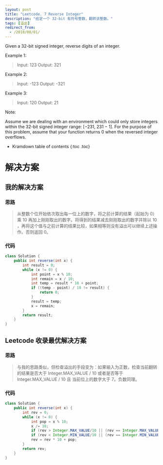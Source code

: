 ```yaml
---
layout: post
title: "Leetcode. 7 Reverse Integer"
description: "给定一个 32-bit 有符号整数，翻转该整数。"
tags: [溢出]
redirect_from:
  - /2018/08/01/
---
```


Given a 32-bit signed integer, reverse digits of an integer.

Example 1:

> Input: 123
> Output: 321

Example 2:

> Input: -123
> Output: -321

Example 3:

> Input: 120
> Output: 21

Note:

Assume we are dealing with an environment which could only store integers within the 32-bit signed integer range: [−231,  231 − 1]. For the purpose of this problem, assume that your function returns 0 when the reversed integer overflows.

* Kramdown table of contents
{:toc .toc}

# 解决方案

## 我的解决方案

### 思路

> 从整数个位开始依次取出每一位上的数字，将之前计算的结果（起始为 0）乘 10 再加上刚刚取出的数字。将得到的结果减去刚刚取出的数字并除以 10 ，再将这个值与之前计算的结果比较，如果相等则没有溢出可以继续上述操作。否则返回 0。

### 代码

```java
class Solution {
    public int reverse(int x) {
        int result = 0;
        while (x != 0) {
            int point = x % 10;
            int remain = x / 10;
            int temp = result * 10 + point;
            if ((temp - point) / 10 != result) {
                return 0;
            }
            result = temp;
            x = remain;
        }
        return result;
    }
}
```

## Leetcode 收录最优解决方案

### 思路

> 与我的思路类似，但检查溢出的手段变为：如果输入为正数，检查当前翻转的结果是否大于 Integer.MAX_VALUE / 10 或者是否等于 Integer.MAX_VALUE / 10 且 当前位上的数字大于 7。负数同理。

### 代码

```java
class Solution {
    public int reverse(int x) {
        int rev = 0;
        while (x != 0) {
            int pop = x % 10;
            x /= 10;
            if (rev > Integer.MAX_VALUE/10 || (rev == Integer.MAX_VALUE / 10 && pop > 7)) return 0;
            if (rev < Integer.MIN_VALUE/10 || (rev == Integer.MIN_VALUE / 10 && pop < -8)) return 0;
            rev = rev * 10 + pop;
        }
        return rev;
    }
}
```

[^1]: This is a footnote.

[kramdown]: https://kramdown.gettalong.org/
[Simple Texture]: https://github.com/yizeng/jekyll-theme-simple-texture